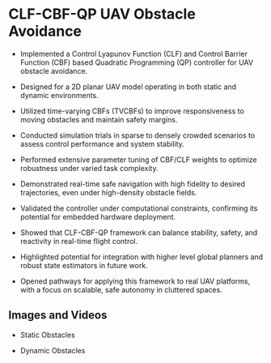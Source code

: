 # CLF-CBF-QP UAV Obstacle Avoidance 

- Implemented a Control Lyapunov Function (CLF) and Control Barrier Function (CBF) based Quadratic Programming (QP) controller for UAV obstacle avoidance.

- Designed for a 2D planar UAV model operating in both static and dynamic environments.

- Utilized time-varying CBFs (TVCBFs) to improve responsiveness to moving obstacles and maintain safety margins.

- Conducted simulation trials in sparse to densely crowded scenarios to assess control performance and system stability.

- Performed extensive parameter tuning of CBF/CLF weights to optimize robustness under varied task complexity.

- Demonstrated real-time safe navigation with high fidelity to desired trajectories, even under high-density obstacle fields.

- Validated the controller under computational constraints, confirming its potential for embedded hardware deployment.

- Showed that CLF-CBF-QP framework can balance stability, safety, and reactivity in real-time flight control.

- Highlighted potential for integration with higher level global planners and robust state estimators in future work.

- Opened pathways for applying this framework to real UAV platforms, with a focus on scalable, safe autonomy in cluttered spaces.

## Images and Videos

- Static Obstacles


- Dynamic Obstacles





